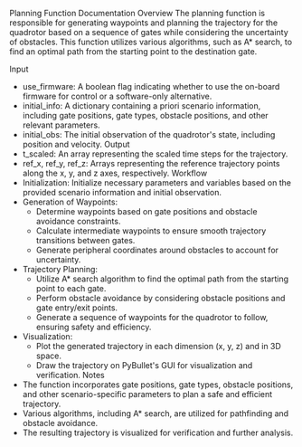 Planning Function Documentation
Overview
The planning function is responsible for generating waypoints and planning the trajectory for the quadrotor based on a sequence of gates while considering the uncertainty of obstacles. This function utilizes various algorithms, such as A* search, to find an optimal path from the starting point to the destination gate.

Input
- use_firmware: A boolean flag indicating whether to use the on-board firmware for control or a software-only alternative.
- initial_info: A dictionary containing a priori scenario information, including gate positions, gate types, obstacle positions, and other relevant parameters.
- initial_obs: The initial observation of the quadrotor's state, including position and velocity.
Output
- t_scaled: An array representing the scaled time steps for the trajectory.
- ref_x, ref_y, ref_z: Arrays representing the reference trajectory points along the x, y, and z axes, respectively.
Workflow
- Initialization: Initialize necessary parameters and variables based on the provided scenario information and initial observation.
- Generation of Waypoints:
    - Determine waypoints based on gate positions and obstacle avoidance constraints.
    - Calculate intermediate waypoints to ensure smooth trajectory transitions between gates.
    - Generate peripheral coordinates around obstacles to account for uncertainty.
- Trajectory Planning:
    - Utilize A* search algorithm to find the optimal path from the starting point to each gate.
    - Perform obstacle avoidance by considering obstacle positions and gate entry/exit points.
    - Generate a sequence of waypoints for the quadrotor to follow, ensuring safety and efficiency.
- Visualization:
    - Plot the generated trajectory in each dimension (x, y, z) and in 3D space.
    - Draw the trajectory on PyBullet's GUI for visualization and verification.
Notes
- The function incorporates gate positions, gate types, obstacle positions, and other scenario-specific parameters to plan a safe and efficient trajectory.
- Various algorithms, including A* search, are utilized for pathfinding and obstacle avoidance.
- The resulting trajectory is visualized for verification and further analysis.
